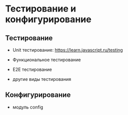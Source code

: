 # Тестирование и конфигурирование

## Тестирование

- Unit тестирование: https://learn.javascript.ru/testing
- Функциональное тестирование
- E2E тестирование

- другие виды тестирования

## Конфигурирование

- модуль config
